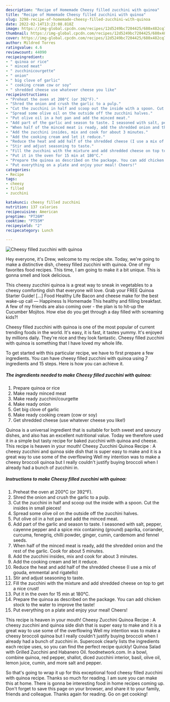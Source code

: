 ```yaml
---
description: "Recipe of Homemade Cheesy filled zucchini with quinoa"
title: "Recipe of Homemade Cheesy filled zucchini with quinoa"
slug: 3298-recipe-of-homemade-cheesy-filled-zucchini-with-quinoa
date: 2022-02-14T13:23:08.818Z
image: https://img-global.cpcdn.com/recipes/12d5249bc7204425/680x482cq70/cheesy-filled-zucchini-with-quinoa-recipe-main-photo.jpg
thumbnail: https://img-global.cpcdn.com/recipes/12d5249bc7204425/680x482cq70/cheesy-filled-zucchini-with-quinoa-recipe-main-photo.jpg
cover: https://img-global.cpcdn.com/recipes/12d5249bc7204425/680x482cq70/cheesy-filled-zucchini-with-quinoa-recipe-main-photo.jpg
author: Mildred Torres
ratingvalue: 4.6
reviewcount: 44090
recipeingredient:
- " quinoa or rice"
- " minced meat"
- " zucchinicourgette"
- " onion"
- " big clove of garlic"
- " cooking cream cow or soy"
- " shredded cheese use whatever cheese you like"
recipeinstructions:
- "Preheat the oven at 200°C (or 392°F)."
- "Shred the onion and crush the garlic to a pulp."
- "Cut the zucchini in half and scoop out the inside with a spoon. Cut the insides in small pieces!"
- "Spread some olive oil on the outside off the zucchini halves."
- "Put olive oil in a hot pan and add the minced meat."
- "Add part of the garlic and season to taste. I seasoned with salt, pepper, cayenne pepper and a spice mix containing (ground) paprika, coriander, curcuma, fenegriq, chilli powder, ginger, cumin, cardemom and fennel seeds."
- "When half of the minced meat is ready, add the shredded onion and the rest of the garlic. Cook for about 5 minutes."
- "Add the zucchini insides, mix and cook for about 3 minutes."
- "Add the cooking cream and let it reduce."
- "Reduce the heat and add half of the shredded cheese (I use a mix of gouda, emmental and rigatello)"
- "Stir and adjust seasoning to taste."
- "Fill the zucchini with the mixture and add shredded cheese on top to get a nice crust!"
- "Put it in the oven for 15 min at 180°C."
- "Prepare the quinoa as described on the package. You can add chicken stock to the water to improve the taste!"
- "Put everything on a plate and enjoy your meal! Cheers!"
categories:
- Recipe
tags:
- cheesy
- filled
- zucchini

katakunci: cheesy filled zucchini 
nutrition: 137 calories
recipecuisine: American
preptime: "PT26M"
cooktime: "PT55M"
recipeyield: "2"
recipecategory: Lunch

---
```



![Cheesy filled zucchini with quinoa](https://img-global.cpcdn.com/recipes/12d5249bc7204425/680x482cq70/cheesy-filled-zucchini-with-quinoa-recipe-main-photo.jpg)

Hey everyone, it's Drew, welcome to my recipe site. Today, we're going to make a distinctive dish, cheesy filled zucchini with quinoa. One of my favorites food recipes. This time, I am going to make it a bit unique. This is gonna smell and look delicious.

This cheesy zucchini quinoa is a great way to sneak in vegetables to a cheesy comforting dish that everyone will love. Grab your FREE Quinoa Starter Guide! […] Food Healthy Life Bacon and cheese make for the best wake-up call — Happiness Is Homemade This healthy and filling breakfast. A few of my friends are also coming over - the plan is to hit-up the Cucumber Mojitos. How else do you get through a day filled with screaming kids?!

Cheesy filled zucchini with quinoa is one of the most popular of current trending foods in the world. It's easy, it is fast, it tastes yummy. It's enjoyed by millions daily. They're nice and they look fantastic. Cheesy filled zucchini with quinoa is something that I have loved my whole life.


To get started with this particular recipe, we have to first prepare a few ingredients. You can have cheesy filled zucchini with quinoa using 7 ingredients and 15 steps. Here is how you can achieve it.

<!--inarticleads1-->

##### The ingredients needed to make Cheesy filled zucchini with quinoa:

1. Prepare  quinoa or rice
1. Make ready  minced meat
1. Make ready  zucchini/courgette
1. Make ready  onion
1. Get  big clove of garlic
1. Make ready  cooking cream (cow or soy)
1. Get  shredded cheese (use whatever cheese you like!)


Quinoa is a universal ingredient that is suitable for both sweet and savoury dishes, and also has an excellent nutritional value. Today we therefore used it in a simple but tasty recipe for baked zucchini with quinoa and cheese. This recipe is heaven in your mouth! Cheesy Zucchini Quinoa Recipe : A cheesy zucchini and quinoa side dish that is super easy to make and it is a great way to use some of the overflowing Well my intention was to make a cheesy broccoli quinoa but I really couldn&#39;t justify buying broccoli when I already had a bunch of zucchini in. 

<!--inarticleads2-->

##### Instructions to make Cheesy filled zucchini with quinoa:

1. Preheat the oven at 200°C (or 392°F).
1. Shred the onion and crush the garlic to a pulp.
1. Cut the zucchini in half and scoop out the inside with a spoon. Cut the insides in small pieces!
1. Spread some olive oil on the outside off the zucchini halves.
1. Put olive oil in a hot pan and add the minced meat.
1. Add part of the garlic and season to taste. I seasoned with salt, pepper, cayenne pepper and a spice mix containing (ground) paprika, coriander, curcuma, fenegriq, chilli powder, ginger, cumin, cardemom and fennel seeds.
1. When half of the minced meat is ready, add the shredded onion and the rest of the garlic. Cook for about 5 minutes.
1. Add the zucchini insides, mix and cook for about 3 minutes.
1. Add the cooking cream and let it reduce.
1. Reduce the heat and add half of the shredded cheese (I use a mix of gouda, emmental and rigatello)
1. Stir and adjust seasoning to taste.
1. Fill the zucchini with the mixture and add shredded cheese on top to get a nice crust!
1. Put it in the oven for 15 min at 180°C.
1. Prepare the quinoa as described on the package. You can add chicken stock to the water to improve the taste!
1. Put everything on a plate and enjoy your meal! Cheers!


This recipe is heaven in your mouth! Cheesy Zucchini Quinoa Recipe : A cheesy zucchini and quinoa side dish that is super easy to make and it is a great way to use some of the overflowing Well my intention was to make a cheesy broccoli quinoa but I really couldn&#39;t justify buying broccoli when I already had a bunch of zucchini in. Supercook clearly lists the ingredients each recipe uses, so you can find the perfect recipe quickly! Quinoa Salad with Grilled Zucchini and Habanero Oil. foodnetwork.com. In a bowl, combine quinoa, red pepper, shallot, diced zucchini interior, basil, olive oil, lemon juice, cumin, and more salt and pepper. 

So that's going to wrap it up for this exceptional food cheesy filled zucchini with quinoa recipe. Thanks so much for reading. I am sure you can make this at home. There is gonna be interesting food in home recipes coming up. Don't forget to save this page on your browser, and share it to your family, friends and colleague. Thanks again for reading. Go on get cooking!
